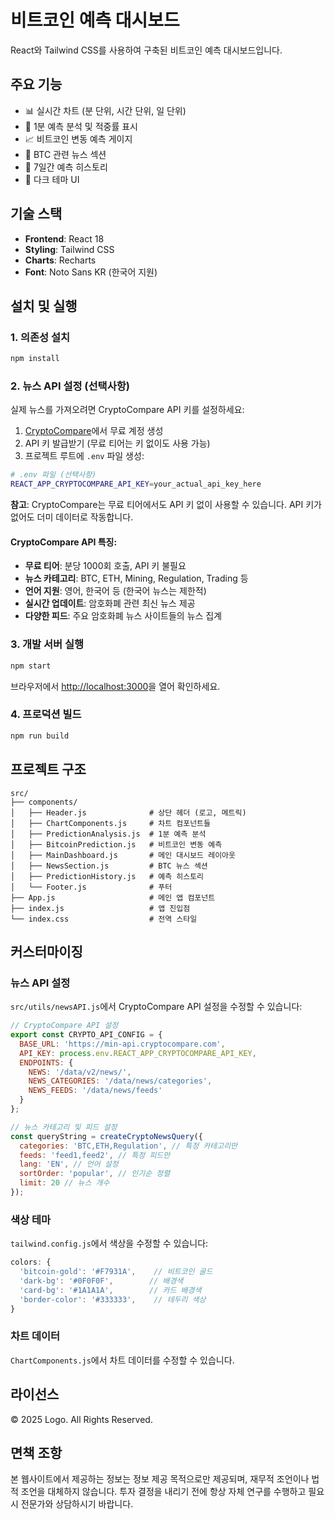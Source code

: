 # 비트코인 예측 대시보드

React와 Tailwind CSS를 사용하여 구축된 비트코인 예측 대시보드입니다.

## 주요 기능

- 📊 실시간 차트 (분 단위, 시간 단위, 일 단위)
- 🔮 1분 예측 분석 및 적중률 표시
- 📈 비트코인 변동 예측 게이지
- 📰 BTC 관련 뉴스 섹션
- 📅 7일간 예측 히스토리
- 🎨 다크 테마 UI

## 기술 스택

- **Frontend**: React 18
- **Styling**: Tailwind CSS
- **Charts**: Recharts
- **Font**: Noto Sans KR (한국어 지원)

## 설치 및 실행

### 1. 의존성 설치

```bash
npm install
```

### 2. 뉴스 API 설정 (선택사항)

실제 뉴스를 가져오려면 CryptoCompare API 키를 설정하세요:

1. [CryptoCompare](https://www.cryptocompare.com/cryptopian/api-keys)에서 무료 계정 생성
2. API 키 발급받기 (무료 티어는 키 없이도 사용 가능)
3. 프로젝트 루트에 `.env` 파일 생성:

```bash
# .env 파일 (선택사항)
REACT_APP_CRYPTOCOMPARE_API_KEY=your_actual_api_key_here
```

**참고**: CryptoCompare는 무료 티어에서도 API 키 없이 사용할 수 있습니다. API 키가 없어도 더미 데이터로 작동합니다.

#### CryptoCompare API 특징:
- **무료 티어**: 분당 1000회 호출, API 키 불필요
- **뉴스 카테고리**: BTC, ETH, Mining, Regulation, Trading 등
- **언어 지원**: 영어, 한국어 등 (한국어 뉴스는 제한적)
- **실시간 업데이트**: 암호화폐 관련 최신 뉴스 제공
- **다양한 피드**: 주요 암호화폐 뉴스 사이트들의 뉴스 집계

### 3. 개발 서버 실행

```bash
npm start
```

브라우저에서 [http://localhost:3000](http://localhost:3000)을 열어 확인하세요.

### 4. 프로덕션 빌드

```bash
npm run build
```

## 프로젝트 구조

```
src/
├── components/
│   ├── Header.js              # 상단 헤더 (로고, 메트릭)
│   ├── ChartComponents.js     # 차트 컴포넌트들
│   ├── PredictionAnalysis.js  # 1분 예측 분석
│   ├── BitcoinPrediction.js   # 비트코인 변동 예측
│   ├── MainDashboard.js       # 메인 대시보드 레이아웃
│   ├── NewsSection.js         # BTC 뉴스 섹션
│   ├── PredictionHistory.js   # 예측 히스토리
│   └── Footer.js              # 푸터
├── App.js                     # 메인 앱 컴포넌트
├── index.js                   # 앱 진입점
└── index.css                  # 전역 스타일
```

## 커스터마이징

### 뉴스 API 설정

`src/utils/newsAPI.js`에서 CryptoCompare API 설정을 수정할 수 있습니다:

```javascript
// CryptoCompare API 설정
export const CRYPTO_API_CONFIG = {
  BASE_URL: 'https://min-api.cryptocompare.com',
  API_KEY: process.env.REACT_APP_CRYPTOCOMPARE_API_KEY,
  ENDPOINTS: {
    NEWS: '/data/v2/news/',
    NEWS_CATEGORIES: '/data/news/categories',
    NEWS_FEEDS: '/data/news/feeds'
  }
};

// 뉴스 카테고리 및 피드 설정
const queryString = createCryptoNewsQuery({
  categories: 'BTC,ETH,Regulation', // 특정 카테고리만
  feeds: 'feed1,feed2', // 특정 피드만
  lang: 'EN', // 언어 설정
  sortOrder: 'popular', // 인기순 정렬
  limit: 20 // 뉴스 개수
});
```

### 색상 테마

`tailwind.config.js`에서 색상을 수정할 수 있습니다:

```javascript
colors: {
  'bitcoin-gold': '#F7931A',    // 비트코인 골드
  'dark-bg': '#0F0F0F',        // 배경색
  'card-bg': '#1A1A1A',        // 카드 배경색
  'border-color': '#333333',    // 테두리 색상
}
```

### 차트 데이터

`ChartComponents.js`에서 차트 데이터를 수정할 수 있습니다.

## 라이선스

© 2025 Logo. All Rights Reserved.

## 면책 조항

본 웹사이트에서 제공하는 정보는 정보 제공 목적으로만 제공되며, 재무적 조언이나 법적 조언을 대체하지 않습니다. 투자 결정을 내리기 전에 항상 자체 연구를 수행하고 필요시 전문가와 상담하시기 바랍니다.

